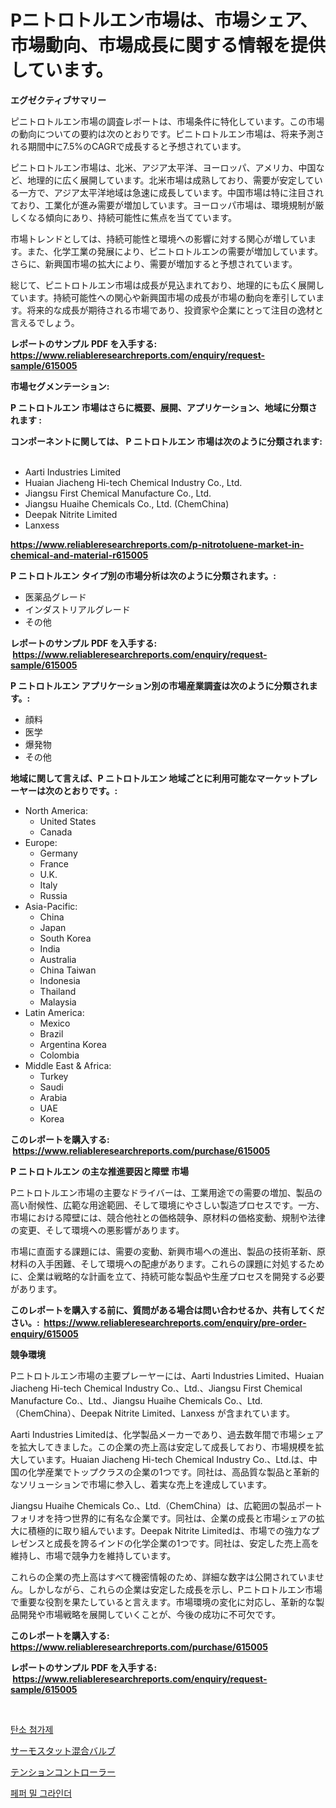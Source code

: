 <p><h1>Pニトロトルエン市場は、市場シェア、市場動向、市場成長に関する情報を提供しています。</h1></p><p><strong>エグゼクティブサマリー</strong></p>
<p><p>ピニトロトルエン市場の調査レポートは、市場条件に特化しています。この市場の動向についての要約は次のとおりです。ピニトロトルエン市場は、将来予測される期間中に7.5%のCAGRで成長すると予想されています。</p><p>ピニトロトルエン市場は、北米、アジア太平洋、ヨーロッパ、アメリカ、中国など、地理的に広く展開しています。北米市場は成熟しており、需要が安定している一方で、アジア太平洋地域は急速に成長しています。中国市場は特に注目されており、工業化が進み需要が増加しています。ヨーロッパ市場は、環境規制が厳しくなる傾向にあり、持続可能性に焦点を当てています。</p><p>市場トレンドとしては、持続可能性と環境への影響に対する関心が増しています。また、化学工業の発展により、ピニトロトルエンの需要が増加しています。さらに、新興国市場の拡大により、需要が増加すると予想されています。</p><p>総じて、ピニトロトルエン市場は成長が見込まれており、地理的にも広く展開しています。持続可能性への関心や新興国市場の成長が市場の動向を牽引しています。将来的な成長が期待される市場であり、投資家や企業にとって注目の逸材と言えるでしょう。</p></p>
<p><strong>レポートのサンプル PDF を入手する: <a href="https://www.reliableresearchreports.com/enquiry/request-sample/615005">https://www.reliableresearchreports.com/enquiry/request-sample/615005</a></strong></p>
<p><strong>市場セグメンテーション:</strong></p>
<p><strong> P ニトロトルエン 市場はさらに概要、展開、アプリケーション、地域に分類されます :</strong></p>
<p><strong>コンポーネントに関しては、 P ニトロトルエン 市場は次のように分類されます: &nbsp;</strong></p>
<p><ul><li>Aarti Industries Limited</li><li>Huaian Jiacheng Hi-tech Chemical Industry Co., Ltd.</li><li>Jiangsu First Chemical Manufacture Co., Ltd.</li><li>Jiangsu Huaihe Chemicals Co., Ltd. (ChemChina)</li><li>Deepak Nitrite Limited</li><li>Lanxess</li></ul></p>
<p><strong><a href="https://www.reliableresearchreports.com/p-nitrotoluene-market-in-chemical-and-material-r615005">https://www.reliableresearchreports.com/p-nitrotoluene-market-in-chemical-and-material-r615005</a></strong></p>
<p><strong> P ニトロトルエン タイプ別の市場分析は次のように分類されます。:</strong></p>
<p><ul><li>医薬品グレード</li><li>インダストリアルグレード</li><li>その他</li></ul></p>
<p><strong>レポートのサンプル PDF を入手する: &nbsp;<a href="https://www.reliableresearchreports.com/enquiry/request-sample/615005">https://www.reliableresearchreports.com/enquiry/request-sample/615005</a></strong></p>
<p><strong> P ニトロトルエン アプリケーション別の市場産業調査は次のように分類されます。:</strong></p>
<p><ul><li>顔料</li><li>医学</li><li>爆発物</li><li>その他</li></ul></p>
<p><strong>地域に関して言えば、P ニトロトルエン 地域ごとに利用可能なマーケットプレーヤーは次のとおりです。:</strong></p>
<p><ul>
    <li>
        North America:
        <ul>
            <li>United States</li>
            <li>Canada</li>
        </ul>
    </li>
    <li>
        Europe:
        <ul>
            <li>Germany</li>
            <li>France</li>
            <li>U.K.</li>
            <li>Italy</li>
            <li>Russia</li>
        </ul>
    </li>
    <li>
        Asia-Pacific:
        <ul>
            <li>China</li>
            <li>Japan</li>
            <li>South Korea</li>
            <li>India</li>
            <li>Australia</li>
            <li>China Taiwan</li>
            <li>Indonesia</li>
            <li>Thailand</li>
            <li>Malaysia</li>
        </ul>
    </li>
    <li>
        Latin America:
        <ul>
            <li>Mexico</li>
            <li>Brazil</li>
            <li>Argentina Korea</li>
            <li>Colombia</li>
        </ul>
    </li>
    <li>
        Middle East & Africa:
        <ul>
            <li>Turkey</li>
            <li>Saudi</li>
            <li>Arabia</li>
            <li>UAE</li>
            <li>Korea</li>
        </ul>
    </li>
    </ul></p>
<p><strong>このレポートを購入する: &nbsp;<a href="https://www.reliableresearchreports.com/purchase/615005">https://www.reliableresearchreports.com/purchase/615005</a></strong></p>
<p><strong>P ニトロトルエン の主な推進要因と障壁 市場</strong></p>
<p><p>Pニトロトルエン市場の主要なドライバーは、工業用途での需要の増加、製品の高い耐候性、広範な用途範囲、そして環境にやさしい製造プロセスです。一方、市場における障壁には、競合他社との価格競争、原材料の価格変動、規制や法律の変更、そして環境への悪影響があります。</p><p>市場に直面する課題には、需要の変動、新興市場への進出、製品の技術革新、原材料の入手困難、そして環境への配慮があります。これらの課題に対処するために、企業は戦略的な計画を立て、持続可能な製品や生産プロセスを開発する必要があります。</p></p>
<p><strong>このレポートを購入する前に、質問がある場合は問い合わせるか、共有してください。:&nbsp; <a href="https://www.reliableresearchreports.com/enquiry/pre-order-enquiry/615005">https://www.reliableresearchreports.com/enquiry/pre-order-enquiry/615005</a></strong></p>
<p><strong>競争環境</strong></p>
<p><p>Pニトロトルエン市場の主要プレーヤーには、Aarti Industries Limited、Huaian Jiacheng Hi-tech Chemical Industry Co.、Ltd.、Jiangsu First Chemical Manufacture Co.、Ltd.、Jiangsu Huaihe Chemicals Co.、Ltd.（ChemChina）、Deepak Nitrite Limited、Lanxess が含まれています。</p><p>Aarti Industries Limitedは、化学製品メーカーであり、過去数年間で市場シェアを拡大してきました。この企業の売上高は安定して成長しており、市場規模を拡大しています。Huaian Jiacheng Hi-tech Chemical Industry Co.、Ltd.は、中国の化学産業でトップクラスの企業の1つです。同社は、高品質な製品と革新的なソリューションで市場に参入し、着実な売上を達成しています。</p><p>Jiangsu Huaihe Chemicals Co.、Ltd.（ChemChina）は、広範囲の製品ポートフォリオを持つ世界的に有名な企業です。同社は、企業の成長と市場シェアの拡大に積極的に取り組んでいます。Deepak Nitrite Limitedは、市場での強力なプレゼンスと成長を誇るインドの化学企業の1つです。同社は、安定した売上高を維持し、市場で競争力を維持しています。</p><p>これらの企業の売上高はすべて機密情報のため、詳細な数字は公開されていません。しかしながら、これらの企業は安定した成長を示し、Pニトロトルエン市場で重要な役割を果たしていると言えます。市場環境の変化に対応し、革新的な製品開発や市場戦略を展開していくことが、今後の成功に不可欠です。</p></p>
<p><strong>このレポートを購入する: &nbsp; <a href="https://www.reliableresearchreports.com/purchase/615005">https://www.reliableresearchreports.com/purchase/615005</a></strong></p>
<p><strong>レポートのサンプル PDF を入手する: &nbsp;<a href="https://www.reliableresearchreports.com/enquiry/request-sample/615005">https://www.reliableresearchreports.com/enquiry/request-sample/615005</a></strong><strong></strong></p>
<p>&nbsp;</p>
<p><p><a href="https://medium.com/@tonyolfson67562023/%ED%83%84%EC%86%8C-%EC%B2%A8%EA%B0%80%EC%A0%9C-%EC%8B%9C%EC%9E%A5-%EC%8B%9C%EC%9E%A5-%EC%A0%90%EC%9C%A0%EC%9C%A8-%EC%8B%9C%EC%9E%A5-%EB%8F%99%ED%96%A5-%EB%B0%8F-%EB%AF%B8%EB%9E%98-%EC%84%B1%EC%9E%A5-%ED%83%90%EC%83%89-6df15f20c940">탄소 첨가제</a></p><p><a href="https://medium.com/@myronobertrtys5475654/%E3%82%B5%E3%83%BC%E3%83%A2%E3%82%B9%E3%82%BF%E3%83%83%E3%83%88%E3%83%9F%E3%82%AD%E3%82%B7%E3%83%B3%E3%82%B0%E3%83%90%E3%83%AB%E3%83%96%E3%81%AE%E5%B8%82%E5%A0%B4%E3%82%B7%E3%82%A7%E3%82%A2%E3%81%AE%E9%80%B2%E5%8C%96%E3%81%A8%E5%B8%82%E5%A0%B4%E6%88%90%E9%95%B7%E3%81%AE%E3%83%88%E3%83%AC%E3%83%B3%E3%83%892024%E5%B9%B4-2031%E5%B9%B4-c0ed993a775e">サーモスタット混合バルブ</a></p><p><a href="https://medium.com/@lindakreitz2023/%E3%83%86%E3%83%B3%E3%82%B7%E3%83%A7%E3%83%B3%E3%82%B3%E3%83%B3%E3%83%88%E3%83%AD%E3%83%BC%E3%83%A9%E3%83%BC%E5%B8%82%E5%A0%B4%E3%81%AE%E3%82%A4%E3%83%B3%E3%82%B5%E3%82%A4%E3%83%88-%E5%B8%82%E5%A0%B4%E5%8B%95%E5%90%91-%E6%88%90%E9%95%B7-2024%E5%B9%B4%E3%81%8B%E3%82%892031%E5%B9%B4%E3%81%BE%E3%81%A7%E3%81%AE%E4%BA%88%E6%B8%AC-045f7e71e197">テンションコントローラー</a></p><p><a href="https://medium.com/@arthuralety6767836754/%ED%9B%84%EC%B6%94%EB%B6%84%EC%87%84%EA%B8%B0-%EC%8B%9C%EC%9E%A5-%EC%A0%84%EB%A7%9D-%EC%82%B0%EC%97%85-%EA%B0%9C%EC%9A%94-%EB%B0%8F-%EC%98%88%EC%B8%A1-2024%EB%85%84%EB%B6%80%ED%84%B0-2031%EB%85%84-3237b34bba25">페퍼 밀 그라인더</a></p></p>